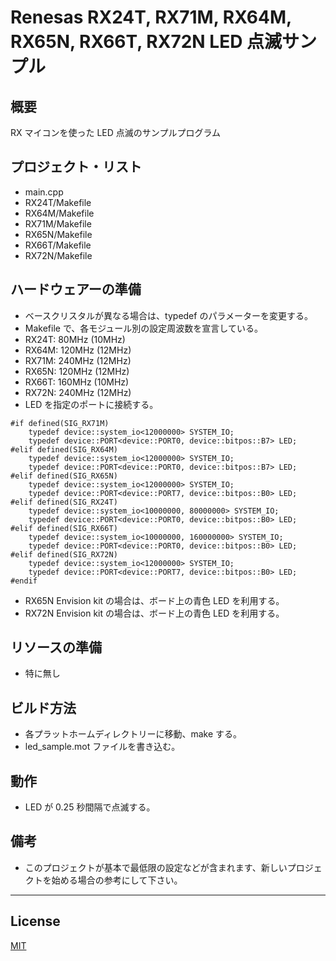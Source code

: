 Renesas RX24T, RX71M, RX64M, RX65N, RX66T, RX72N LED 点滅サンプル
=========

## 概要
RX マイコンを使った LED 点滅のサンプルプログラム
   
## プロジェクト・リスト
- main.cpp
- RX24T/Makefile
- RX64M/Makefile
- RX71M/Makefile
- RX65N/Makefile
- RX66T/Makefile
- RX72N/Makefile
   
## ハードウェアーの準備
- ベースクリスタルが異なる場合は、typedef のパラメーターを変更する。
- Makefile で、各モジュール別の設定周波数を宣言している。
- RX24T:  80MHz (10MHz)
- RX64M: 120MHz (12MHz)
- RX71M: 240MHz (12MHz)
- RX65N: 120MHz (12MHz)
- RX66T: 160MHz (10MHz)
- RX72N: 240MHz (12MHz)
- LED を指定のポートに接続する。
```
#if defined(SIG_RX71M)
	typedef device::system_io<12000000> SYSTEM_IO;
	typedef device::PORT<device::PORT0, device::bitpos::B7> LED;
#elif defined(SIG_RX64M)
	typedef device::system_io<12000000> SYSTEM_IO;
	typedef device::PORT<device::PORT0, device::bitpos::B7> LED;
#elif defined(SIG_RX65N)
	typedef device::system_io<12000000> SYSTEM_IO;
	typedef device::PORT<device::PORT7, device::bitpos::B0> LED;
#elif defined(SIG_RX24T)
	typedef device::system_io<10000000, 80000000> SYSTEM_IO;
	typedef device::PORT<device::PORT0, device::bitpos::B0> LED;
#elif defined(SIG_RX66T)
	typedef device::system_io<10000000, 160000000> SYSTEM_IO;
	typedef device::PORT<device::PORT0, device::bitpos::B0> LED;
#elif defined(SIG_RX72N)
	typedef device::system_io<12000000> SYSTEM_IO;
	typedef device::PORT<device::PORT7, device::bitpos::B0> LED;
#endif
```
- RX65N Envision kit の場合は、ボード上の青色 LED を利用する。
- RX72N Envision kit の場合は、ボード上の青色 LED を利用する。
   
## リソースの準備
- 特に無し
   
## ビルド方法
- 各プラットホームディレクトリーに移動、make する。
- led_sample.mot ファイルを書き込む。
   
## 動作
- LED が 0.25 秒間隔で点滅する。
    
## 備考
- このプロジェクトが基本で最低限の設定などが含まれます、新しいプロジェクトを始める場合の参考にして下さい。   
   
-----
   
License
----

[MIT](../LICENSE)
